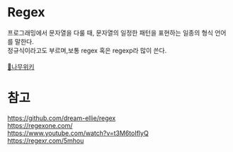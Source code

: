 # Regex
프로그래밍에서 문자열을 다룰 때, 문자열의 일정한 패턴을 표현하는 일종의 형식 언어를 말한다. <br>
정규식이라고도 부르며,보통 regex 혹은 regexp라 많이 쓴다. <br><br>
 [📃나무위키](https://namu.wiki/w/%EC%A0%95%EA%B7%9C%20%ED%91%9C%ED%98%84%EC%8B%9D)

# 참고
https://github.com/dream-ellie/regex <br>
https://regexone.com/ <br>
https://www.youtube.com/watch?v=t3M6toIflyQ <br>
https://regexr.com/5mhou <br>
